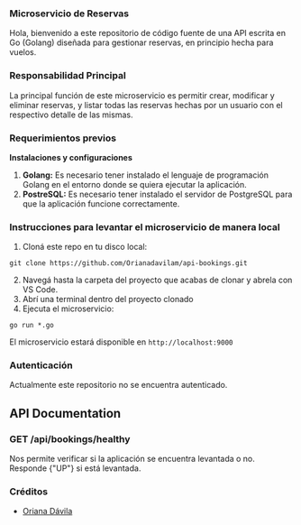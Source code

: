 ### Microservicio de Reservas

Hola, bienvenido a este repositorio de código fuente de una API escrita en Go (Golang) diseñada para gestionar reservas, en principio hecha para vuelos.

### Responsabilidad Principal

La principal función de este microservicio es permitir crear, modificar y eliminar reservas, y listar todas las reservas hechas por un usuario con el respectivo detalle de las mismas.

### Requerimientos previos

**Instalaciones y configuraciones**

1. **Golang:** Es necesario tener instalado el lenguaje de programación Golang en el entorno donde se quiera ejecutar la aplicación.
2. **PostreSQL:** Es necesario tener instalado el servidor de PostgreSQL para que la aplicación funcione correctamente.

### Instrucciones para levantar el microservicio de manera local

1. Cloná este repo en tu disco local:

```
git clone https://github.com/Orianadavilam/api-bookings.git
```

2. Navegá hasta la carpeta del proyecto que acabas de clonar y abrela con VS Code.
3. Abrí una terminal dentro del proyecto clonado
4. Ejecuta el microservicio:

```
go run *.go
```

El microservicio estará disponible en `http://localhost:9000`

### Autenticación

Actualmente este repositorio no se encuentra autenticado.

## API Documentation

### GET /api/bookings/healthy

Nos permite verificar si la aplicación se encuentra levantada o no. Responde {"UP"} si está levantada.

### Créditos

- [Oriana Dávila][1]

[1]: https://github.com/Orianadavilam
